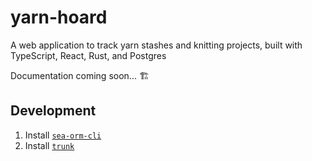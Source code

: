 # yarn-hoard
A web application to track yarn stashes and knitting projects, built with TypeScript, React, Rust, and Postgres

Documentation coming soon... 🏗️

## Development

1. Install [`sea-orm-cli`](https://github.com/SeaQL/sea-orm/blob/master/sea-orm-cli/README.md)
2. Install [`trunk`](https://trunkrs.dev/#install)
